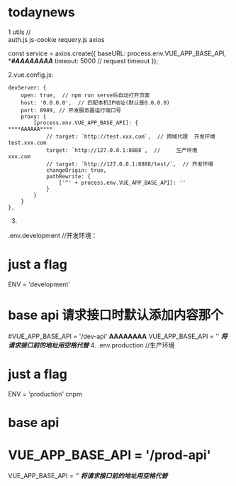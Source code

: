 # todaynews

1 utils //  
auth.js  js-cookie
requery.js   axios

const service = axios.create({
    baseURL: process.env.VUE_APP_BASE_API,            ******#AAAAAAAA*****
    timeout: 5000   // request timeout
});


2.vue.config.js:

    devServer: {
        open: true,  // npm run serve后自动打开页面
        host: '0.0.0.0',  // 匹配本机IP地址(默认是0.0.0.0)
        port: 8989, // 开发服务器运行端口号
        proxy: {
            [process.env.VUE_APP_BASE_API]: {                   ****AAAAAA****
                // target: `http://test.xxx.com`,  // 跨域代理  开发环境   test.xxx.com
                target: `http://127.0.0.1:8888`,  //     生产环境       xxx.com
                // target: `http://127.0.0.1:8888/test/`,  // 开发环境
                changeOrigin: true,
                pathRewrite: {
                    ['^' + process.env.VUE_APP_BASE_API]: ''
                }
            }
        }
    },

3.
.env.development  //开发环境：
# just a flag
ENV = 'development'

# base api  请求接口时默认添加内容那个
#VUE_APP_BASE_API = '/dev-api'    ****AAAAAAAA****
VUE_APP_BASE_API = ''           *****将请求接口前的地址用空格代替*****
4.
.env.production     //生产环境 
# just a flag
ENV = 'production'
cnpm
# base api
# VUE_APP_BASE_API = '/prod-api'
VUE_APP_BASE_API = ''                    *****将请求接口前的地址用空格代替*****